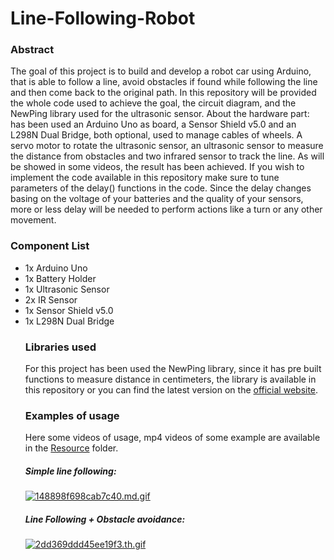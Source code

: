 # Line-Following-Robot
### Abstract

The goal of this project is to build and develop a robot car using Arduino, that is able to follow a line, avoid obstacles if found while following the line and then come back to the original path. In this repository will be provided the whole code used to achieve the goal, the circuit diagram, and the NewPing library used for the ultrasonic sensor. About the hardware part: has been used an Arduino Uno as board, a Sensor Shield v5.0 and an L298N Dual Bridge, both optional, used to manage cables of wheels. A servo motor to rotate the ultrasonic sensor, an ultrasonic sensor to measure the distance from obstacles and two infrared sensor to track the line. As will be showed in some videos, the result has been achieved. If you wish to implement the code available in this repository make sure to tune parameters of the delay() functions in the code. Since the delay changes basing on the voltage of your batteries and the quality of your sensors, more or less delay will be needed to perform actions like a turn or any other movement. 

### Component List
<ul>
  <li>1x Arduino Uno</li>
  <li>1x Battery Holder</li>
  <li>1x Ultrasonic Sensor</li>
  <li>2x IR Sensor</li>
  <li>1x Sensor Shield v5.0</li>
  <li>1x L298N Dual Bridge</li>

### Libraries used

For this project has been used the NewPing library, since it has pre built functions to measure distance in centimeters, the library is available in this repository or you can find the latest version on the [official website](https://www.arduino.cc/reference/en/libraries/newping/).

### Examples of usage

Here some videos of usage, mp4 videos of some example are available in the [Resource](https://github.com/salvatore-arienzo/Arduino-Robot-Car-Line-Following-Obstacle-Avoidance/tree/main/Resources) folder.

##### Simple line following: 

[![148898f698cab7c40.md.gif](https://s2.gifyu.com/images/148898f698cab7c40.md.gif)](https://gifyu.com/image/Uifr)

##### Line Following + Obstacle avoidance: 

[![2dd369ddd45ee19f3.th.gif](https://s2.gifyu.com/images/2dd369ddd45ee19f3.th.gif)](https://gifyu.com/image/UiYa)

